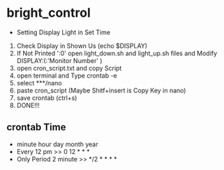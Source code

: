 # bright_control



- Setting Display Light in Set Time

1. Check Display in Shown Us (echo $DISPLAY)
1. If Not Printed ':0' open light_down.sh and light_up.sh files and Modify DISPLAY:(:'Monitor Number' ) 
1. open cron_script.txt and copy Script
2. open terminal and Type crontab -e
3. select ***/nano
4. paste cron_script (Maybe Shitf+insert is Copy Key in nano)
5. save crontab (ctrl+s)
6. DONE!!!




## crontab Time 

- minute hour day month year 
- Every 12 pm  >> 0 12 * * *
- Only Period 2 minute >> */2 * * * *
  
